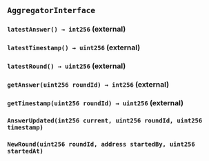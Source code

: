 ## `AggregatorInterface`






### `latestAnswer() → int256` (external)





### `latestTimestamp() → uint256` (external)





### `latestRound() → uint256` (external)





### `getAnswer(uint256 roundId) → int256` (external)





### `getTimestamp(uint256 roundId) → uint256` (external)






### `AnswerUpdated(int256 current, uint256 roundId, uint256 timestamp)`





### `NewRound(uint256 roundId, address startedBy, uint256 startedAt)`





